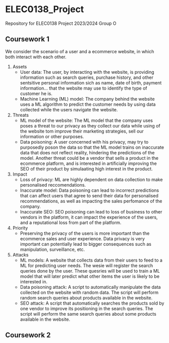 # ELEC0138_Project
Repository for ELEC0138 Project 2023/2024 Group O

## Coursework 1
We consider the scenario of a user and a ecommerce website, in which both interact with each other. 
1. Assets
    - User data: The user, by interacting with the website, is providing information such as search queries, purchase history, and other sentsitive personal information sich as name, date of birth, payment information... that the website may use to identify the type of customer he is.
    - Machine Learning (ML) model: The company behind the website uses a ML algorithm to predict the customer needs by using data collected while the users navigate the website.
2. Threats
    - ML model of the website: The ML model that the company uses poses a threat to our privacy as they collect our data while using of the website tom improve their marketing strategies, sell our information or other purposes.
    - Data poisoning: A user concerned with his privacy, may try to purposedly poson the data so that the ML model trains on inaccurate data that does not reflect reality, hindering the predictions of the model. Another threat could be a vendor that sells a product in the ecommerce platform, and is interested in artificially improving the SEO of their product by simulaating high interest in the product.
3. Impact
    - Loss of privacy: ML are highly dependent on data collection to make personalised reccomendations.
    - Inaccurate model: Data poisoning can lead to incorrect predictions that can affect users that agree to send their data for personalised recommendations, as well as impacting the sales perfomance of the company.
    - Inaccurate SEO: SEO poisoning can lead to loss of business to other vendors in the platform, it can impact the experience of the users, and a reputational loss from part of the platform.
4. Priority
    - Preserving the privacy of the users is more important than the ecommerce sales and user experience. Data privacy is very important can potentially lead to bigger consequences such as manipulation, surveillance, etc.
5. Attacks
    - ML models: A website that collects data from their users to feed to a ML for predicting user needs. The wesie will register the search queries done by the user. These quesries will be used to train a ML model that will later predict what other items the user is likely to be interested in.
    - Data poisoning attack: A script to automatically manipulate the data collected on the website with random data. The script will perform random search queries about products available in the website.
    - SEO attack: A script that automatically searches the products sold by one vendor to improve its positioning in the search queries. The script will perform the same search queries about some products available in the website.

## Coursework 2
